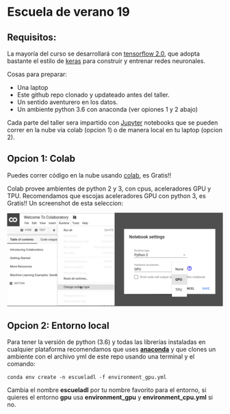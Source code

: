 # Escuela de verano 19



## Requisitos:

La mayoría del curso se desarrollará con [tensorflow 2.0](https://www.tensorflow.org/), que adopta bastante el estilo de [keras](https://www.tensorflow.org/versions/r2.0/api_docs/python/tf/keras) para construir y entrenar redes neuronales.

Cosas para preparar:
* Una laptop 
* Este github repo clonado y updateado antes del taller.
* Un sentido aventurero en los datos.
* Un ambiente python 3.6 con anaconda (ver opiones 1 y 2 abajo)

Cada parte del taller sera impartido con [Jupyter](https://jupyter.org/) notebooks que se pueden correr en la nube via colab (opcion 1) o de manera local en tu laptop (opcion 2).


## Opcion 1: Colab
Puedes correr código en la nube usando [colab](https://colab.research.google.com), es Gratis!!

Colab provee ambientes de python 2 y 3, con cpus, aceleradores GPU y TPU. Recomendamos que escojas aceleradores GPU con python 3, es Gratis!! Un screenshot de esta seleccion:

![](media/escoge_acelerador.png)



## Opcion 2: Entorno local

Para tener la versión de python (3.6) y todas las librerías instaladas en cualquier plataforma recomendamos que uses [**anaconda**](https://www.anaconda.com/) y que clones un ambiente con el archivo yml de este repo usando una terminal y el comando:
```
conda env create -n escueladl -f environment_gpu.yml
```
Cambia el nombre **escueladl** por tu nombre favorito para el entorno, si quieres el entorno **gpu** usa **environment_gpu** y **environment_cpu.yml** si no.
